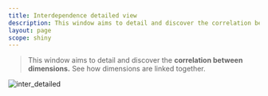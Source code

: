 ```yaml
---
title: Interdependence detailed view
description: This window aims to detail and discover the correlation between dimensions. See how dimensions are linked together.
layout: page
scope: shiny
---
```


> This window aims to detail and discover the **correlation between dimensions.** See how dimensions are linked together.

![inter_detailed]({{site.url}}/{{site.baseurl}}/core_app/pivot/web_application/dashboard/images/inter_detailed.png)
